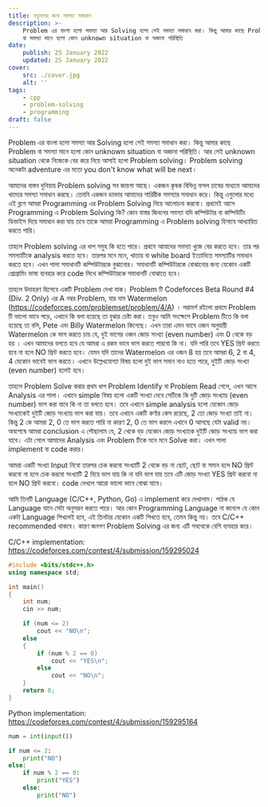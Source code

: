 ```yaml
---
title: নতুনদের জন্য সমস্যা সমাধান
description: >-
    Problem এর বাংলা হলো সমস্যা আর Solving হলো সেই সমস্যা সমাধান করা। কিন্তু আমার কাছে Problem
    বা সমস্যা মানে হলো কোন unknown situation বা অজানা পরিস্থিতি
date:
    publish: 25 January 2022
    updated: 25 January 2022
cover:
    src: ./cover.jpg
    alt: ''
tags:
    - cpp
    - problem-solving
    - programming
draft: false
---
```


Problem এর বাংলা হলো সমস্যা আর Solving হলো সেই সমস্যা সমাধান করা। কিন্তু আমার কাছে Problem বা সমস্যা মানে হলো কোন unknown situation বা অজানা পরিস্থিতি। আর সেই unknown situation থেকে নিজেকে বের করে নিয়ে আসাই হলো Problem solving। Problem solving অনেকটা adventure এর মতো you don't know what will be next।

আমাদের বাস্তব দুনিয়ায় Problem solving সব জায়গা আছে। একজন কৃষক বিভিন্ন ফসল চাষের মাধ্যমে আমাদের খাদ্যের সমস্যা সমাধান করছে। তেমনি একজন ডাক্তার আমাদের শারিরীক সমস্যার সমাধান করে। কিন্তু এগুলোর মধ্যে এই ব্লগে আমরা Programming এর Problem Solving নিয়ে আলোচনা করবো। প্রথমেই আসে Programming এ Problem Solving কি? কোন বাস্তর জিবনের সমস্যা যদি কম্পিউটার বা কম্পিউটিং ডিভাইস দিয়ে সমাধান করা যায় তবে তাকে আমরা Programming এ Problem solving হিসাবে আখ্যায়িত করতে পারি।

তাহলে Problem solving এর ধাপ সমুহ কি হতে পারে। প্রথমে আমাদের সমস্যা খুজে বের করতে হবে। তার পর সমস্যাটিকে analysis করতে হবে। তারপর মনে মনে, খাতায় বা white board ইত্যাদিতে সমস্যাটির সমাধান করতে হবে। এখন পালা সমাধানটি কম্পিউটারকে বুঝানোর। সমাধানটি কম্পিউটারকে বোঝানোর জন্য যেকোন একটি প্রোগ্রামিং ভাষা ব্যবহার করে code লিখে কম্পিউটারকে সমাধানটি বোঝাতে হবে।

তাহলে উদাহরণ হিসেবে একটি Problem দেখা যাক। Problem টি Codeforces Beta Round #4 (Div. 2 Only) এর A নম্বর Problem, যার নাম Watermelon (https://codeforces.com/problemset/problem/4/A) । পরামর্শ রইলো প্রথমে Problem টি ভালো ভাবে পড়ে, এখানে কি বলা হয়েছে তা বুঝার চেষ্টা করা। তবুও আমি সংক্ষেপে Problem টিতে কি বলা হয়েছে তা বলি, Pete এবং Billy Watermelon কিনেছে। এখন তারা এমন ভাবে ওজন অনুযায়ী Watermelon কে ভাগ করতে চায় যে, দুই ভাগের ওজন জোড় সংখ্যা (even number) এবং 0 থেকে বড় হয় । এখন আমাদের বলতে হবে যে আমরা এ রকম ভাবে ভাগ করতে পারবো কি না। যদি পারি তবে YES প্রিন্ট করতে হবে না হলে NO প্রিন্ট করতে হবে। যেমন যদি তাদের Watermelon এর ওজন 8 হয় তবে আমরা 6, 2 বা 4, 4 যেকোন ভাবেই ভাগ করতে। এখানে উল্লেখযোগ্যা বিষয় হলো দুই ভাগ সমান নাও হতে পারে, দুইটি জোড় সংখ্যা (even number) হলেই হবে।

তাহলে Problem Solve করার প্রথম ধাপ Problem Identify বা Problem Read গেলে, এখন আসে Analysis এর পালা। এখানে simple বিষয় হলো একটি সংখ্যা দেবে সেটিকে কি দুটি জোড় সংখ্যায় (even number) ভাগ করা যাবে কি না তা বলতে হবে। তবে এখানে simple analysis হলো যেকােন জোড় সংখ্যাকেই দুইটি জোড় সংখ্যায় ভাগ করা যায়। তবে এখানে একটি কর্ণার কেস রয়েছে, 2 তো জোড় সংখ্যা তাই না। কিন্তু 2 কে আমরা 2, 0 তে ভাগ করতে পারি না কারণ 2, 0 তে ভাগ করলে এখানে 0 আসছে যেটা valid নয়। অবশেষে আমরা conclusion এ পৌছালাম যে, 2 থেকে বড় যেকোন জোড় সংখ্যাকে দুইটি জোড় সংখ্যায় ভাগ করা যাবে। এটা গেলে আমাদের Analysis এবং Problem টিকে মনে মনে Solve করা। এখন পালা implement বা code করার।

আমরা একটি সংখ্যা Input নিবো তারপর চেক করবো সংখ্যাটি 2 থেকে বড় না ছোট, ছোট বা সমান হলে NO প্রিন্ট করবো না হলে চেক করবো সংখ্যাটি 2 দিয়ে ভাগ যায় কি না যদি ভাগ যায় তবে এটি জোড় সংখ্যা YES প্রিন্ট করবো না হলে NO প্রিন্ট করবো। code দেখলে আরো ভালো ভাবে বোঝা যাবে।

আমি তিনটি Language (‌C/C++, Python, Go) এ implement করে দেখালাম। পাঠক যে Language যানে সেটা অনুসরন করতে পারে। আর কােন Programming Language না জানলে যে কােন একটা Language শিখলেই হবে, এই তিনটার যেকোন একটি শিখতে হবে, তেমন কিন্তু নয়। তবে C/C++ recommended থাকবে। কারণ জনগণ Problem Solving এর জন্য এটি সবথেকে বেশি ব্যবহার করে।

C/C++ implementation: https://codeforces.com/contest/4/submission/159295024

```cpp
#include <bits/stdc++.h>
using namespace std;

int main()
{
	int num;
	cin >> num;

	if (num <= 2)
		cout << "NO\n";
	else
	{
		if (num % 2 == 0)
			cout << "YES\n";
		else
			cout << "NO\n";
	}
	return 0;
}
```

Python implementation: https://codeforces.com/contest/4/submission/159295164

```py
num = int(input())

if num <= 2:
    print("NO")
else:
    if num % 2 == 0:
        print("YES")
    else:
        print("NO")
```
